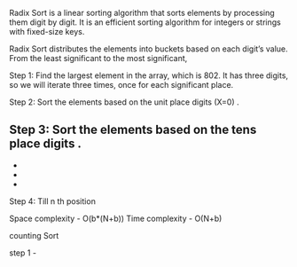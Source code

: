 

Radix Sort is a linear sorting algorithm that sorts elements by processing them digit by digit.
It is an efficient sorting algorithm for integers or strings with fixed-size keys.



Radix Sort distributes the elements into buckets based on each digit’s value.
From the least significant to the most significant,
 


Step 1: Find the largest element in the array, which is 802.
It has three digits, so we will iterate three times,
once for each significant place.



Step 2: Sort the elements based on the unit place digits (X=0) .


Step 3: Sort the elements based on the tens place digits .
-
-
-
-
Step 4: Till n th position



Space complexity - O(b*(N+b)) 
Time complexity - O(N+b)


counting Sort

step 1 - 
